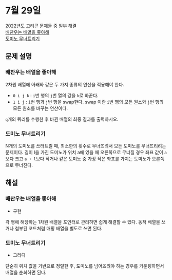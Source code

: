 # 7월 29일

2022년도 고리콘 문제들 중 일부 해결  
[배찬우는 배열을 좋아해](https://www.acmicpc.net/problem/11723)  
[도미노 무너트리기](https://www.acmicpc.net/problem/10431)  

## 문제 설명
### 배찬우는 배열을 좋아해
2차원 배열에 아래와 같은 두 가지 종류의 연산을 적용해야 한다.

- `0 i j k` : `i`번 행의 `j`번 열의 값을 `k`로 바꾼다.
- `1 i j` : `i`번 행과 `j`번 행을 swap한다. swap 이란 `i`번 행의 모든 원소와 `j`번 행의 모든 원소를 바꾸는 연산이다.

`q`개의 쿼리를 수행한 후 바뀐 배열의 최종 결과를 출력하시오.

### 도미노 무너트리기
N개의 도미노를 쓰러트릴 때, 최소한의 횟수로 무너뜨려서 모든 도미노를 무너뜨리려는 문제이다. 길이 l을 가진 도미노가 위치 a에 있을 때 오른쪽으로 무너질 경우 좌표 값이 `a`보다 크고 `a + l`보다 작거나 같은 도미노 중 가장 작은 좌표를 가지는 도미노가 오른쪽으로 무너진다.

## 해설
### 배찬우는 배열을 좋아해
- 구현

각 행에 해당하는 1차원 배열을 포인터로 관리하면 쉽게 해결할 수 있다. 동적 배열을 쓰거나 첨부된 코드처럼 매핑 배열을 별도로 쓰면 된다.

### 도미노 무너트리기
- 그리디

단순히 위치 값을 기반으로 정렬한 후, 도미노를 넘어뜨려야 하는 경우를 카운팅하면서 배열을 순회하면 된다.